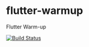 # flutter-warmup
Flutter Warm-up

<a href="https://github.com/0xfbravo/flutter-warmup/actions"><img src="https://github.com/0xfbravo/flutter-warmup/actions/workflows/ci.yml/badge.svg" alt="Build Status"></a>
